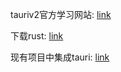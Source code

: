 tauriv2官方学习网站: [link](https://v2.tauri.app/zh-cn/start/prerequisites/)

下载rust: [link](https://www.rust-lang.org/tools/install)

现有项目中集成tauri: [link](https://v2.tauri.app/zh-cn/start/create-project/#%E4%BD%BF%E7%94%A8-tauri-cli-%E6%89%8B%E5%8A%A8%E5%88%9B%E5%BB%BA)